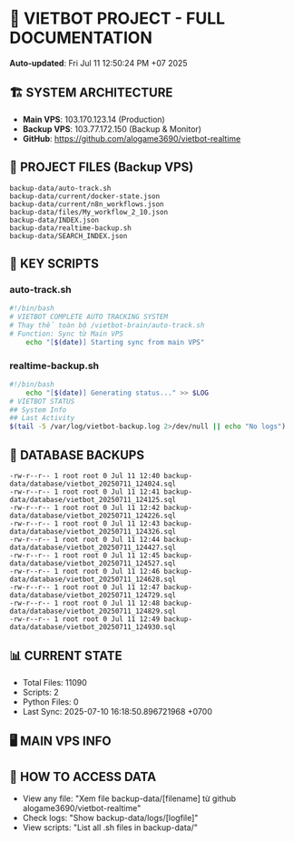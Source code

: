 # 🤖 VIETBOT PROJECT - FULL DOCUMENTATION
**Auto-updated**: Fri Jul 11 12:50:24 PM +07 2025

## 🏗️ SYSTEM ARCHITECTURE
- **Main VPS**: 103.170.123.14 (Production)
- **Backup VPS**: 103.77.172.150 (Backup & Monitor)
- **GitHub**: https://github.com/alogame3690/vietbot-realtime

## 📁 PROJECT FILES (Backup VPS)
```
backup-data/auto-track.sh
backup-data/current/docker-state.json
backup-data/current/n8n_workflows.json
backup-data/files/My_workflow_2_10.json
backup-data/INDEX.json
backup-data/realtime-backup.sh
backup-data/SEARCH_INDEX.json
```

## 🔧 KEY SCRIPTS
### auto-track.sh
```bash
#!/bin/bash
# VIETBOT COMPLETE AUTO TRACKING SYSTEM
# Thay thế toàn bộ /vietbot-brain/auto-track.sh
# Function: Sync từ Main VPS
    echo "[$(date)] Starting sync from main VPS"
```
### realtime-backup.sh
```bash
#!/bin/bash
    echo "[$(date)] Generating status..." >> $LOG
# VIETBOT STATUS
## System Info
## Last Activity
$(tail -5 /var/log/vietbot-backup.log 2>/dev/null || echo "No logs")
```

## 💾 DATABASE BACKUPS
```
-rw-r--r-- 1 root root 0 Jul 11 12:40 backup-data/database/vietbot_20250711_124024.sql
-rw-r--r-- 1 root root 0 Jul 11 12:41 backup-data/database/vietbot_20250711_124125.sql
-rw-r--r-- 1 root root 0 Jul 11 12:42 backup-data/database/vietbot_20250711_124226.sql
-rw-r--r-- 1 root root 0 Jul 11 12:43 backup-data/database/vietbot_20250711_124326.sql
-rw-r--r-- 1 root root 0 Jul 11 12:44 backup-data/database/vietbot_20250711_124427.sql
-rw-r--r-- 1 root root 0 Jul 11 12:45 backup-data/database/vietbot_20250711_124527.sql
-rw-r--r-- 1 root root 0 Jul 11 12:46 backup-data/database/vietbot_20250711_124628.sql
-rw-r--r-- 1 root root 0 Jul 11 12:47 backup-data/database/vietbot_20250711_124729.sql
-rw-r--r-- 1 root root 0 Jul 11 12:48 backup-data/database/vietbot_20250711_124829.sql
-rw-r--r-- 1 root root 0 Jul 11 12:49 backup-data/database/vietbot_20250711_124930.sql
```

## 📊 CURRENT STATE
- Total Files: 11090
- Scripts: 2
- Python Files: 0
- Last Sync: 2025-07-10 16:18:50.896721968 +0700

## 🖥️ MAIN VPS INFO


## 🚨 HOW TO ACCESS DATA
- View any file: "Xem file backup-data/[filename] từ github alogame3690/vietbot-realtime"
- Check logs: "Show backup-data/logs/[logfile]"
- View scripts: "List all .sh files in backup-data/"
